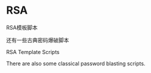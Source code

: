 # RSA
RSA模板脚本

还有一些古典密码爆破脚本

RSA Template Scripts 

There are also some classical password blasting scripts.
